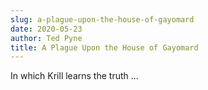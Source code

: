 ```yaml
---
slug: a-plague-upon-the-house-of-gayomard
date: 2020-05-23
author: Ted Pyne
title: A Plague Upon the House of Gayomard
---
```


In which Krill learns the truth ...